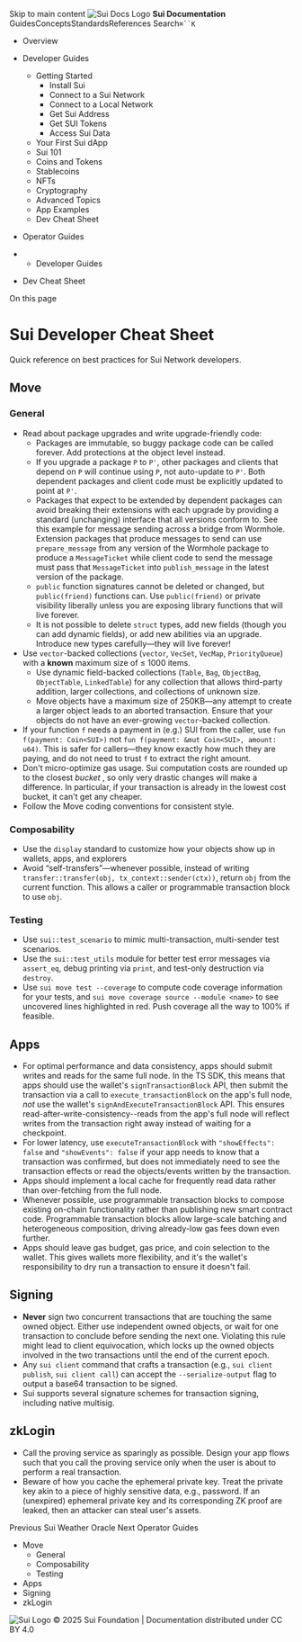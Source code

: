 Skip to main content
![Sui Docs Logo](https://docs.sui.io/img/sui-logo.svg)
**Sui Documentation**
GuidesConceptsStandardsReferences
Search`⌘``K`
  * Overview
  * Developer Guides
    * Getting Started
      * Install Sui
      * Connect to a Sui Network
      * Connect to a Local Network
      * Get Sui Address
      * Get SUI Tokens
      * Access Sui Data
    * Your First Sui dApp
    * Sui 101
    * Coins and Tokens
    * Stablecoins
    * NFTs
    * Cryptography
    * Advanced Topics
    * App Examples
    * Dev Cheat Sheet
  * Operator Guides


  *   * Developer Guides
  * Dev Cheat Sheet


On this page
# Sui Developer Cheat Sheet
Quick reference on best practices for Sui Network developers.
## Move​
### General​
  * Read about package upgrades and write upgrade-friendly code:
    * Packages are immutable, so buggy package code can be called forever. Add protections at the object level instead.
    * If you upgrade a package `P` to `P'`, other packages and clients that depend on `P` will continue using `P`, not auto-update to `P'`. Both dependent packages and client code must be explicitly updated to point at `P'`.
    * Packages that expect to be extended by dependent packages can avoid breaking their extensions with each upgrade by providing a standard (unchanging) interface that all versions conform to. See this example for message sending across a bridge from Wormhole. Extension packages that produce messages to send can use `prepare_message` from any version of the Wormhole package to produce a `MessageTicket` while client code to send the message must pass that `MessageTicket` into `publish_message` in the latest version of the package.
    * `public` function signatures cannot be deleted or changed, but `public(friend)` functions can. Use `public(friend)` or private visibility liberally unless you are exposing library functions that will live forever.
    * It is not possible to delete `struct` types, add new fields (though you can add dynamic fields), or add new abilities via an upgrade. Introduce new types carefully—they will live forever!
  * Use `vector`-backed collections (`vector`, `VecSet`, `VecMap`, `PriorityQueue`) with a **known** maximum size of ≤ 1000 items.
    * Use dynamic field-backed collections (`Table`, `Bag`, `ObjectBag`, `ObjectTable`, `LinkedTable`) for any collection that allows third-party addition, larger collections, and collections of unknown size.
    * Move objects have a maximum size of 250KB—any attempt to create a larger object leads to an aborted transaction. Ensure that your objects do not have an ever-growing `vector`-backed collection.
  * If your function `f` needs a payment in (e.g.) SUI from the caller, use `fun f(payment: Coin<SUI>)` not `fun f(payment: &mut Coin<SUI>, amount: u64)`. This is safer for callers—they know exactly how much they are paying, and do not need to trust `f` to extract the right amount.
  * Don't micro-optimize gas usage. Sui computation costs are rounded up to the closest _bucket_ , so only very drastic changes will make a difference. In particular, if your transaction is already in the lowest cost bucket, it can't get any cheaper.
  * Follow the Move coding conventions for consistent style.


### Composability​
  * Use the `display` standard to customize how your objects show up in wallets, apps, and explorers
  * Avoid “self-transfers”—whenever possible, instead of writing `transfer::transfer(obj, tx_context::sender(ctx))`, return `obj` from the current function. This allows a caller or programmable transaction block to use `obj`.


### Testing​
  * Use `sui::test_scenario` to mimic multi-transaction, multi-sender test scenarios.
  * Use the `sui::test_utils` module for better test error messages via `assert_eq`, debug printing via `print`, and test-only destruction via `destroy`.
  * Use `sui move test --coverage` to compute code coverage information for your tests, and `sui move coverage source --module <name>` to see uncovered lines highlighted in red. Push coverage all the way to 100% if feasible.


## Apps​
  * For optimal performance and data consistency, apps should submit writes and reads for the same full node. In the TS SDK, this means that apps should use the wallet's `signTransactionBlock` API, then submit the transaction via a call to `execute_transactionBlock` on the app's full node, _not_ use the wallet's `signAndExecuteTransactionBlock` API. This ensures read-after-write-consistency--reads from the app's full node will reflect writes from the transaction right away instead of waiting for a checkpoint.
  * For lower latency, use `executeTransactionBlock` with `"showEffects": false` and `"showEvents": false` if your app needs to know that a transaction was confirmed, but does not immediately need to see the transaction effects or read the objects/events written by the transaction.
  * Apps should implement a local cache for frequently read data rather than over-fetching from the full node.
  * Whenever possible, use programmable transaction blocks to compose existing on-chain functionality rather than publishing new smart contract code. Programmable transaction blocks allow large-scale batching and heterogeneous composition, driving already-low gas fees down even further.
  * Apps should leave gas budget, gas price, and coin selection to the wallet. This gives wallets more flexibility, and it's the wallet's responsibility to dry run a transaction to ensure it doesn't fail.


## Signing​
  * **Never** sign two concurrent transactions that are touching the same owned object. Either use independent owned objects, or wait for one transaction to conclude before sending the next one. Violating this rule might lead to client equivocation, which locks up the owned objects involved in the two transactions until the end of the current epoch.
  * Any `sui client` command that crafts a transaction (e.g., `sui client publish`, `sui client call`) can accept the `--serialize-output` flag to output a base64 transaction to be signed.
  * Sui supports several signature schemes for transaction signing, including native multisig.


## zkLogin​
  * Call the proving service as sparingly as possible. Design your app flows such that you call the proving service only when the user is about to perform a real transaction.
  * Beware of how you cache the ephemeral private key. Treat the private key akin to a piece of highly sensitive data, e.g., password. If an (unexpired) ephemeral private key and its corresponding ZK proof are leaked, then an attacker can steal user's assets.


Previous
Sui Weather Oracle
Next
Operator Guides
  * Move
    * General
    * Composability
    * Testing
  * Apps
  * Signing
  * zkLogin


![Sui Logo](https://docs.sui.io/img/sui-logo-footer.svg)
© 2025 Sui Foundation | Documentation distributed under CC BY 4.0
